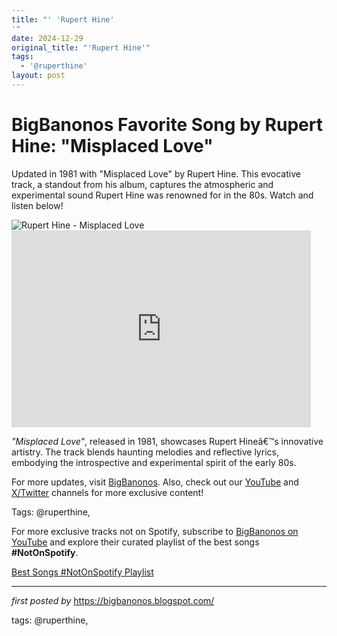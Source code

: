 ```yaml
---
title: "' 'Rupert Hine'
'"
date: 2024-12-29
original_title: "'Rupert Hine'"
tags:
  - '@ruperthine'
layout: post
---
```

<!-- Title of the Post -->
<h1 >BigBanonos Favorite Song by Rupert Hine: "Misplaced Love"</h1> <!-- Introductory Text -->
<p >Updated in 1981 with "Misplaced Love" by Rupert Hine. This evocative track, a standout from his album, captures the atmospheric and experimental sound Rupert Hine was renowned for in the 80s. Watch and listen below!</p> <!-- Featured Image -->
<div > <img src="https://i.scdn.co/image/ab67616d0000b27329abdd8669999b92d0d333b9" alt="Rupert Hine - Misplaced Love" />
</div> <!-- YouTube Video Embed -->
<div > <iframe width="95%" height="315" src="https://www.youtube.com/embed/uME5bODkl9k?list=PLtuNtuTatqI3ADcM_zLmgfpkLlcO5e9Pw" title="Rupert Hine - Misplaced Love" frameborder="0" allowfullscreen></iframe>
</div> <!-- Song Information -->
<div > <p><em>"Misplaced Love"</em>, released in 1981, showcases Rupert Hineâ€™s innovative artistry. The track blends haunting melodies and reflective lyrics, embodying the introspective and experimental spirit of the early 80s.</p>
</div> <!-- Footer Links -->
<div > <p>For more updates, visit <a href="https://bigbanonos.blogspot.com/" target="_blank">BigBanonos</a>. Also, check out our <a href="https://www.youtube.com/@BigBanonos" target="_blank">YouTube</a> and <a href="https://x.com/bigbanonos" target="_blank">X/Twitter</a> channels for more exclusive content!</p>
</div> <!-- Tags -->
<p >Tags: @ruperthine,</p>


<!--Subscribe and Playlist Links-->
<div>
    <p>For more exclusive tracks not on Spotify, subscribe to <a href="https://www.youtube.com/@BigBanonos" target="_blank">BigBanonos on YouTube</a> and explore their curated playlist of the best songs <strong>#NotOnSpotify</strong>.</p>
    <p><a href="https://www.youtube.com/playlist?list=PLtuNtuTatqI0kFahUCbtbfenC_ET5O_tr" target="_blank">Best Songs #NotOnSpotify Playlist<br /></a></p></div>

<hr />

<p><em>first posted by</em> <a href="https://bigbanonos.blogspot.com/" rel="noopener" target="_new">https://bigbanonos.blogspot.com/</a></p>

<p>tags: @ruperthine,</p>
